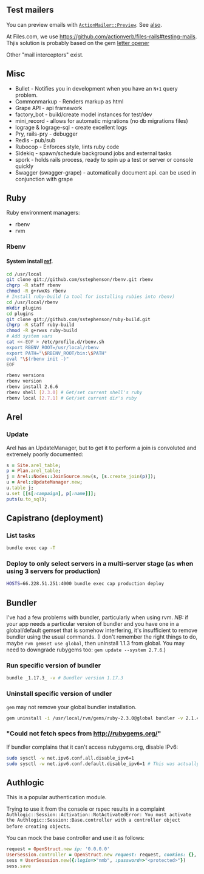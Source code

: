 ## Test mailers

You can preview emails with [`ActionMailer::Preview`](https://github.com/actionverb/files-rails#testing-mails). See [also](https://stackoverflow.com/a/42487750/507721).

At Files.com, we use https://github.com/actionverb/files-rails#testing-mails. Thjis solution is probably based on the gem [letter opener](https://github.com/ryanb/letter_opener)

Other "mail interceptors" exist.

## Misc

- Bullet - Notifies you in development when you have an `N+1` query problem.
- Commonmarkup - Renders markup as html
- Grape API - api framework
- factory_bot - build/create model instances for test/dev
- mini_record - allows for automatic migrations (no db migrations files)
- lograge & lograge-sql - create excellent logs
- Pry, rails-pry - debugger
- Redis - pub/sub
- Rubocop - Enforces style, lints ruby code
- Sidekiq - spawn/schedule background jobs and external tasks
- spork - holds rails process, ready to spin up a test or server or console quickly
- Swagger (swagger-grape) - automatically document api. can be used in conjunction with grape

## Ruby

Ruby environment managers:

- rbenv
- rvm

### Rbenv

#### System install [ref](https://blakewilliams.me/posts/system-wide-rbenv-install).

```bash
cd /usr/local
git clone git://github.com/sstephenson/rbenv.git rbenv
chgrp -R staff rbenv
chmod -R g+rwxXs rbenv
# Install ruby-build (a tool for installing rubies into rbenv)
cd /usr/local/rbenv
mkdir plugins
cd plugins
git clone git://github.com/sstephenson/ruby-build.git
chgrp -R staff ruby-build
chmod -R g+rwxs ruby-build
# Add system vars
cat <<-EOF > /etc/profile.d/rbenv.sh
export RBENV_ROOT=/usr/local/rbenv
export PATH="\$RBENV_ROOT/bin:\$PATH"
eval "\$(rbenv init -)"
EOF
```

```bash
rbenv versions
rbenv version
rbenv install 2.6.6
rbenv shell [2.3.0] # Get/set current shell's ruby
rbenv local [2.7.1] # Get/set current dir's ruby
```

## Arel

### Update

Arel has an UpdateManager, but to get it to perform a join is convoluted and extremely poorly documented:

```ruby
s = Site.arel_table;
p = Plan.arel_table;
j = Arel::Nodes::JoinSource.new(s, [s.create_join(p)]);
u = Arel::UpdateManager.new;
u.table j;
u.set [[s[:campaign], p[:name]]];
puts(u.to_sql);
```

## Capistrano (deployment)

### List tasks
```bash
bundle exec cap -T
```

### Deploy to only select servers in a multi-server stage (as when using 3 servers for production)
```bash
HOSTS=66.228.51.251:4000 bundle exec cap production deploy
```

## Bundler

I've had a few problems with bundler, particularly when using rvm. _NB:_ if your app needs a particular version of bundler and you have one in a global/default gemset that is somehow interfering, it's insufficient to remove bundler using the usual commands. (I don't remember the right things to do, maybe `rvm gemset use global`, then uninstall 1.1.3 from global. You may need to downgrade rubygems too: `gem update --system 2.7.6`.)

### Run specific version of bundler

```bash
bundle _1.17.3_ -v # Bundler version 1.17.3
```

### Uninstall specific version of undler
`gem` may not remove your global bundler installation.
```bash
gem uninstall -i /usr/local/rvm/gems/ruby-2.3.0@global bundler -v 2.1.4
```

### "Could not fetch specs from http://rubygems.org/"
If bundler complains that it can't access rubygems.org, disable IPv6:
```bash
sudo sysctl -w net.ipv6.conf.all.disable_ipv6=1
sudo sysctl -w net.ipv6.conf.default.disable_ipv6=1 # This was actually unnecssary for me; the previous command changed this value too.
```

## Authlogic

This is a popular authentication module.

Trying to use it from the console or rspec results in a complaint `Authlogic::Session::Activation::NotActivatedError: You must activate the Authlogic::Session::Base.controller with a controller object before creating objects`.

You can mock the base controller and use it as follows:

```ruby
request = OpenStruct.new ip: '0.0.0.0'
UserSession.controller = OpenStruct.new request: request, cookies: {}, session: {}
sess = UserSesssion.new({:login=>"nmb", :password=>"<protected>"})
sess.save
```
